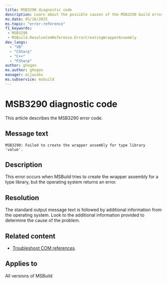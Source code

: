 ```yaml
---
title: MSB3290 diagnostic code
description: Learn about the possible causes of the MSB3290 build error and get troubleshooting tips.
ms.date: 05/16/2025
ms.topic: "error-reference"
f1_keywords:
 - MSB3290
 - MSBuild.ResolveComReference.ErrorCreatingWrapperAssembly
dev_langs:
  - "VB"
  - "CSharp"
  - "C++"
  - "FSharp"
author: ghogen
ms.author: ghogen
manager: mijacobs
ms.subservice: msbuild
---
```

# MSB3290 diagnostic code

<!-- :::ErrorDefinitionDescription::: -->
<!-- :::editable-content name="introDescription"::: -->
This article describes the MSB3290 error code.
<!-- :::editable-content-end::: -->

## Message text

<!-- :::editable-content name="messageText"::: -->
`MSB3290: Failed to create the wrapper assembly for type library 'value'.`
<!-- :::editable-content-end::: -->
<!-- MSB3290: Failed to create the wrapper assembly for type library "{0}". {1} -->

<!-- :::editable-content name="postOutputDescription"::: -->
## Description

This error occurs when MSBuild tries to create the wrapper assembly for a type library, but the operating system returns an error.

## Resolution

The standard output message text is followed by additional information from the operating system. Look to the additional information provided to determine the cause of the problem.

## Related content

- [Troubleshoot COM references](../troubleshoot-com-references.md).
<!-- :::editable-content-end::: -->
<!-- :::ErrorDefinitionDescription-end::: -->

## Applies to

All versions of MSBuild